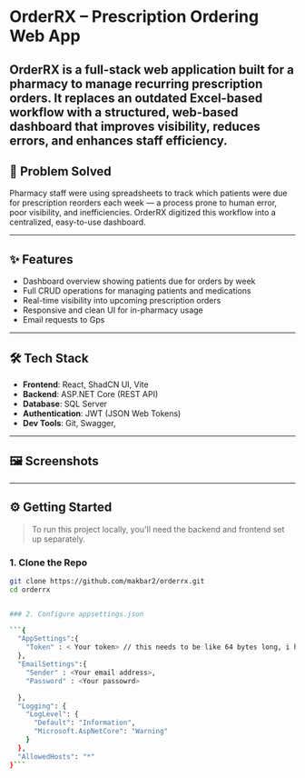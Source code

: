 # OrderRX – Prescription Ordering Web App

OrderRX is a full-stack web application built for a pharmacy to manage recurring prescription orders. It replaces an outdated Excel-based workflow with a structured, web-based dashboard that improves visibility, reduces errors, and enhances staff efficiency.
---

## 🧠 Problem Solved

Pharmacy staff were using spreadsheets to track which patients were due for prescription reorders each week — a process prone to human error, poor visibility, and inefficiencies. OrderRX digitized this workflow into a centralized, easy-to-use dashboard.

---

## ✨ Features

- Dashboard overview showing patients due for orders by week
- Full CRUD operations for managing patients and medications
- Real-time visibility into upcoming prescription orders
- Responsive and clean UI for in-pharmacy usage
- Email requests to Gps

---

## 🛠 Tech Stack

- **Frontend**: React, ShadCN UI, Vite
- **Backend**: ASP.NET Core (REST API)
- **Database**: SQL Server
- **Authentication**: JWT (JSON Web Tokens)
- **Dev Tools**: Git, Swagger,

---

## 🖼 Screenshots


---

## ⚙️ Getting Started

> To run this project locally, you'll need the backend and frontend set up separately.

### 1. Clone the Repo

```bash
git clone https://github.com/makbar2/orderrx.git
cd orderrx


### 2. Configure appsettings.json

```{
  "AppSettings":{
    "Token" : < Your token> // this needs to be like 64 bytes long, i had an issue with this and i had to add  a bunch of stuff to it 
  },
  "EmailSettings":{
    "Sender" : <Your email address>,
    "Password" : <Your passowrd>

  },
  "Logging": {
    "LogLevel": {
      "Default": "Information",
      "Microsoft.AspNetCore": "Warning"
    }
  },
  "AllowedHosts": "*"
}```

